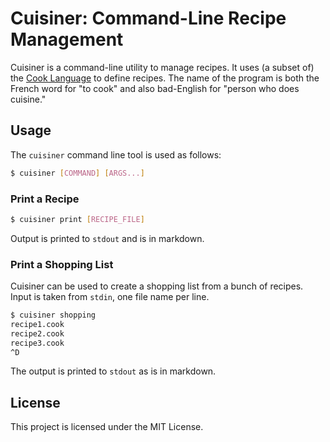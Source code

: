 # Cuisiner: Command-Line Recipe Management

Cuisiner is a command-line utility to manage recipes. It uses (a subset of) the
[Cook Language](https://cooklang.org/docs/spec/) to define recipes. The name of
the program is both the French word for "to cook" and also bad-English for
"person who does cuisine."

## Usage

The `cuisiner` command line tool is used as follows:

```sh
$ cuisiner [COMMAND] [ARGS...]
```

### Print a Recipe

```sh
$ cuisiner print [RECIPE_FILE]
```

Output is printed to `stdout` and is in markdown.

### Print a Shopping List

Cuisiner can be used to create a shopping list from a bunch of recipes. Input
is taken from `stdin`, one file name per line.

```sh
$ cuisiner shopping
recipe1.cook
recipe2.cook
recipe3.cook
^D
```

The output is printed to `stdout` as is in markdown.

## License

This project is licensed under the MIT License.
